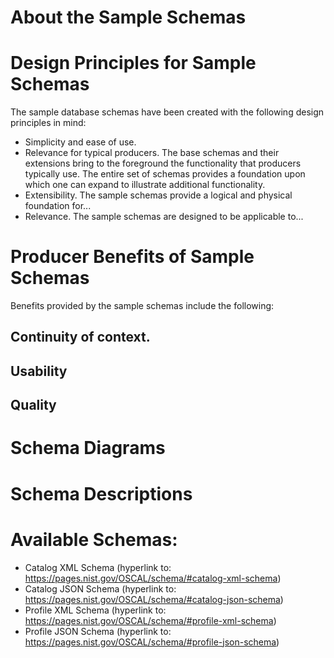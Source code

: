 # About the Sample Schemas

# Design Principles for Sample Schemas
The sample database schemas have been created with the following design principles
in mind:
- Simplicity and ease of use.
- Relevance for typical producers. The base schemas and their extensions bring to the
foreground the functionality that producers typically use. The entire set of
schemas provides a foundation upon which one can expand to illustrate additional
functionality.
- Extensibility. The sample schemas provide a logical and physical foundation for...
- Relevance. The sample schemas are designed to be applicable to... 

# Producer Benefits of Sample Schemas
Benefits provided by the sample schemas include the following:
## Continuity of context.

## Usability

## Quality

# Schema Diagrams

# Schema Descriptions

# Available Schemas:
- Catalog XML Schema (hyperlink to: https://pages.nist.gov/OSCAL/schema/#catalog-xml-schema)
- Catalog JSON Schema (hyperlink to: https://pages.nist.gov/OSCAL/schema/#catalog-json-schema)
- Profile XML Schema (hyperlink to: https://pages.nist.gov/OSCAL/schema/#profile-xml-schema)
- Profile JSON Schema (hyperlink to: https://pages.nist.gov/OSCAL/schema/#profile-json-schema)
